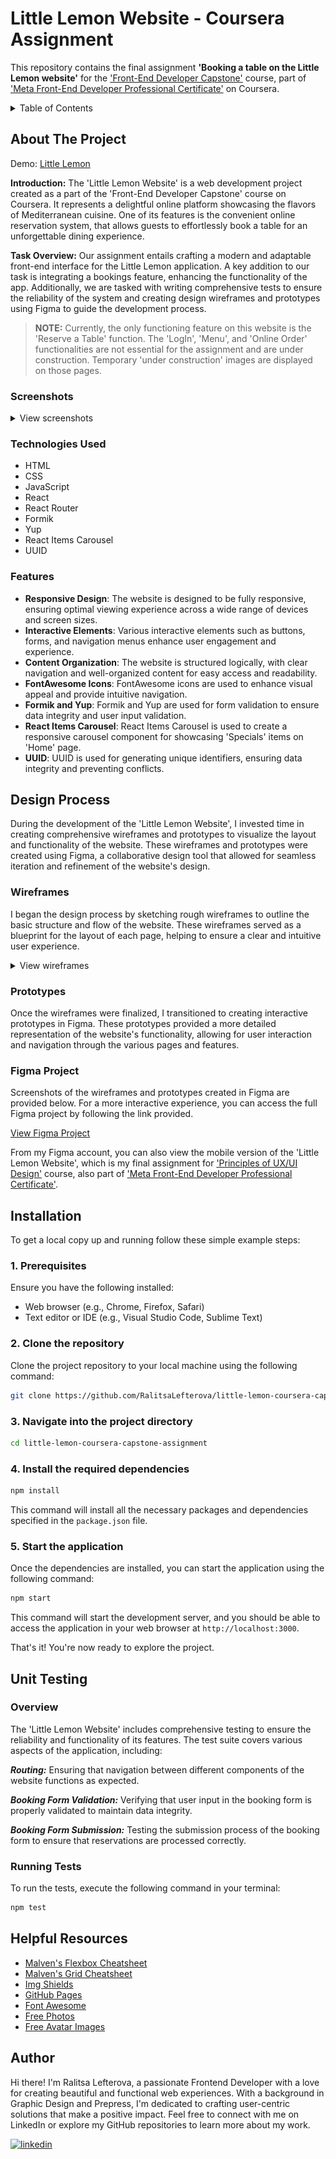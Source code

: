# Little Lemon Website - Coursera Assignment

This repository contains the final assignment **'Booking a table on the Little Lemon website'** for the ['Front-End Developer Capstone'](https://www.coursera.org/learn/meta-front-end-developer-capstone) course, part of ['Meta Front-End Developer Professional Certificate'](https://www.coursera.org/professional-certificates/meta-front-end-developer) on Coursera.

<!-- TABLE OF CONTENTS -->
<details>
  <summary>Table of Contents</summary>
  <ol>
    <li>
      <a href="#about-the-project">About The Project</a>
      <ul>
        <li><a href="#screenshots">Screenshots</a></li>
        <li><a href="#technologies-used">Technologies Used</a></li>
        <li><a href="#features">Features</a></li>
      </ul>
    </li>
    <li>
      <a href="#design-process">Design Process</a>
      <ul>
        <li><a href="#wireframes">Wireframes</a></li>
        <li><a href="#prototypes">Prototypes</a></li>
        <li><a href="#figma-project">Figma Project</a></li>
      </ul>
    </li>
    <li><a href="#installation">Installation</a></li>
    <li><a href="#unit-testing">Unit Testing</a></li>
    <li><a href="#helpful-resources">Helpful Resources</a></li>
    <li><a href="#author">Author</a></li>
  </ol>
</details>

<!-- ABOUT THE PROJECT -->

## About The Project

Demo: [Little Lemon](https://example.com)

**Introduction:** The 'Little Lemon Website' is a web development project created as a part of the 'Front-End Developer Capstone' course on Coursera. It represents a delightful online platform showcasing the flavors of Mediterranean cuisine. One of its features is the convenient online reservation system, that allows guests to effortlessly book a table for an unforgettable dining experience.

**Task Overview:** Our assignment entails crafting a modern and adaptable front-end interface for the Little Lemon application. A key addition to our task is integrating a bookings feature, enhancing the functionality of the app. Additionally, we are tasked with writing comprehensive tests to ensure the reliability of the system and creating design wireframes and prototypes using Figma to guide the development process.

> **NOTE:** Currently, the only functioning feature on this website is the 'Reserve a Table' function. The 'LogIn', 'Menu', and 'Online Order' functionalities are not essential for the assignment and are under construction. Temporary 'under construction' images are displayed on those pages.

### Screenshots

<details>
  <summary>View screenshots</summary>
<p align="center">
[![Product Name Screen Shot][product-screenshot]](https://example.com)
</p>
</details>

### Technologies Used

- HTML
- CSS
- JavaScript
- React
- React Router
- Formik
- Yup
- React Items Carousel
- UUID

### Features

- **Responsive Design**: The website is designed to be fully responsive, ensuring optimal viewing experience across a wide range of devices and screen sizes.
- **Interactive Elements**: Various interactive elements such as buttons, forms, and navigation menus enhance user engagement and experience.
- **Content Organization**: The website is structured logically, with clear navigation and well-organized content for easy access and readability.
- **FontAwesome Icons**: FontAwesome icons are used to enhance visual appeal and provide intuitive navigation.
- **Formik and Yup**: Formik and Yup are used for form validation to ensure data integrity and user input validation.
- **React Items Carousel**: React Items Carousel is used to create a responsive carousel component for showcasing 'Specials' items on 'Home' page.
- **UUID**: UUID is used for generating unique identifiers, ensuring data integrity and preventing conflicts.

<!-- DESIGN PROCESS -->

## Design Process

During the development of the 'Little Lemon Website', I invested time in creating comprehensive wireframes and prototypes to visualize the layout and functionality of the website. These wireframes and prototypes were created using Figma, a collaborative design tool that allowed for seamless iteration and refinement of the website's design.

### Wireframes

I began the design process by sketching rough wireframes to outline the basic structure and flow of the website. These wireframes served as a blueprint for the layout of each page, helping to ensure a clear and intuitive user experience.

<details>
  <summary>View wireframes</summary>

  <p align="center"><strong>Home Page Wireframe:</strong></p>
  <p align="center">
    <img src="/src/assets/images/readme/home-page-wireframe.jpg" alt="home-page-wireframe" width="350">
  </p>

  <p align="center"><strong>About Us Wireframe:</strong></p>
  <p align="center">
    <img src="/src/assets/images/readme/about-us-wireframe.jpg" alt="about-us-wireframe" width="350">
  </p>

  <p align="center"><strong>Reservation Wireframe:</strong></p>
  <p align="center">
    <img src="/src/assets/images/readme/reservation-wireframe.jpg" alt="reservation-wireframe" width="350">
  </p>
  
  <p align="center"><strong>Booking Confirmed Wireframe:</strong></p>
  <p align="center">
    <img src="/src/assets/images/readme/booking-confirmed-wireframe.jpg" alt="booking-confirmed-wireframe" width="350">
  </p>

</details>

### Prototypes

Once the wireframes were finalized, I transitioned to creating interactive prototypes in Figma. These prototypes provided a more detailed representation of the website's functionality, allowing for user interaction and navigation through the various pages and features.

### Figma Project

Screenshots of the wireframes and prototypes created in Figma are provided below. For a more interactive experience, you can access the full Figma project by following the link provided.

[View Figma Project](link_to_figma_project)

From my Figma account, you can also view the mobile version of the 'Little Lemon Website', which is my final assignment for ['Principles of UX/UI Design'](https://www.coursera.org/learn/principles-of-ux-ui-design?specialization=meta-front-end-developer) course, also part of ['Meta Front-End Developer Professional Certificate'](https://www.coursera.org/professional-certificates/meta-front-end-developer).

<!-- INSTALLATION -->

## Installation

To get a local copy up and running follow these simple example steps:

### 1. Prerequisites

Ensure you have the following installed:

- Web browser (e.g., Chrome, Firefox, Safari)
- Text editor or IDE (e.g., Visual Studio Code, Sublime Text)

### 2. Clone the repository

Clone the project repository to your local machine using the following command:

```bash
git clone https://github.com/RalitsaLefterova/little-lemon-coursera-capstone-assignment.git
```

### 3. Navigate into the project directory

```bash
cd little-lemon-coursera-capstone-assignment
```

### 4. Install the required dependencies

```bash
npm install
```

This command will install all the necessary packages and dependencies specified in the `package.json` file.

### 5. Start the application

Once the dependencies are installed, you can start the application using the following command:

```bash
npm start
```

This command will start the development server, and you should be able to access the application in your web browser at `http://localhost:3000`.

That's it! You're now ready to explore the project.

<!-- UNIT TESTING -->

## Unit Testing

### Overview

The 'Little Lemon Website' includes comprehensive testing to ensure the reliability and functionality of its features. The test suite covers various aspects of the application, including:

**_Routing:_** Ensuring that navigation between different components of the website functions as expected.

**_Booking Form Validation:_** Verifying that user input in the booking form is properly validated to maintain data integrity.

**_Booking Form Submission:_** Testing the submission process of the booking form to ensure that reservations are processed correctly.

### Running Tests

To run the tests, execute the following command in your terminal:

```bash
npm test
```

<!-- HELPFUL RESOURCES -->

## Helpful Resources

- [Malven's Flexbox Cheatsheet](https://flexbox.malven.co/)
- [Malven's Grid Cheatsheet](https://grid.malven.co/)
- [Img Shields](https://shields.io)
- [GitHub Pages](https://pages.github.com)
- [Font Awesome](https://fontawesome.com)
- [Free Photos](https://www.vecteezy.com/free-photos)
- [Free Avatar Images](https://www.freepik.com/free-photos-vectors/avatar)

<!-- AUTHOR -->

## Author

Hi there! I'm Ralitsa Lefterova, a passionate Frontend Developer with a love for creating beautiful and functional web experiences. With a background in Graphic Design and Prepress, I'm dedicated to crafting user-centric solutions that make a positive impact. Feel free to connect with me on LinkedIn or explore my GitHub repositories to learn more about my work.

[![linkedin](https://img.shields.io/badge/Ralitsa_Lefterova-0077B5?style=for-the-badge&logo=linkedin&logoColor=white)](https://www.linkedin.com/in/ralitsalefterova/)
